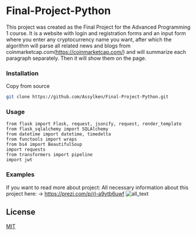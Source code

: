# Final-Project-Python

This project was created as the Final Project for the Advanced Programming 1 course. 
It is a website with login and registration forms and an input form where you enter any cryptocurrency name you want, after which the algorithm will parse all related news and blogs from coinmarketcap.com(https://coinmarketcap.com/) and will summarize each paragraph separately. Then it will show them on the page.

### Installation
Copy from source
```bash
git clone https://github.com/Assylken/Final-Project-Python.git
```

### Usage

```
from flask import Flask, request, jsonify, request, render_template
from flask_sqlalchemy import SQLAlchemy
from datetime import datetime, timedelta
from functools import wraps
from bs4 import BeautifulSoup
import requests
from transformers import pipeline
import jwt
```

### Examples
If you want to read more about project:
All necessary information about this project here: -> https://prezi.com/p/rl-a9vtb6uwf
![all_text](![20945660](https://user-images.githubusercontent.com/79912262/141840872-bff2d454-4efa-4ac3-97df-5f233b63e35b.jpg))
## License
[MIT](https://choosealicense.com/licenses/mit/)
